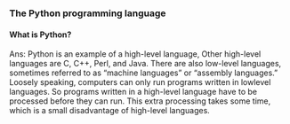 ### The Python programming language


#### What is Python?
Ans: Python is an example of a high-level language, Other high-level languages are C, C++, Perl, and Java.
There are also low-level languages, sometimes referred to as “machine languages” or “assembly languages.” Loosely speaking, computers can only run programs written in lowlevel languages. So programs written in a high-level language have to be processed before they can run. This extra processing takes some time, which is a small disadvantage of high-level languages.

